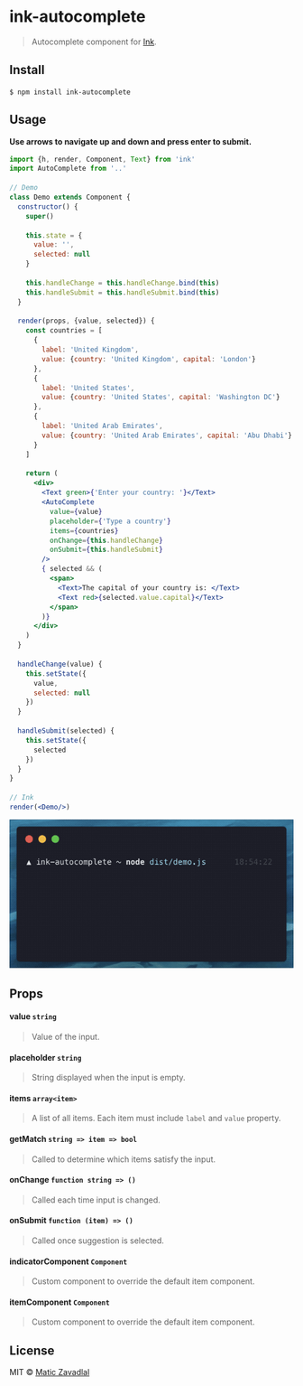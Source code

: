 # ink-autocomplete

> Autocomplete component for [Ink](https://github.com/vadimdemedes/ink).


## Install

```
$ npm install ink-autocomplete
```

## Usage

__Use arrows to navigate up and down and press enter to submit.__

```jsx
import {h, render, Component, Text} from 'ink'
import AutoComplete from '..'

// Demo
class Demo extends Component {
  constructor() {
    super()

    this.state = {
      value: '',
      selected: null
    }

    this.handleChange = this.handleChange.bind(this)
    this.handleSubmit = this.handleSubmit.bind(this)
  }

  render(props, {value, selected}) {
    const countries = [
      {
        label: 'United Kingdom',
        value: {country: 'United Kingdom', capital: 'London'}
      },
      {
        label: 'United States',
        value: {country: 'United States', capital: 'Washington DC'}
      },
      {
        label: 'United Arab Emirates',
        value: {country: 'United Arab Emirates', capital: 'Abu Dhabi'}
      }
    ]

    return (
      <div>
        <Text green>{'Enter your country: '}</Text>
        <AutoComplete
          value={value}
          placeholder={'Type a country'}
          items={countries}
          onChange={this.handleChange}
          onSubmit={this.handleSubmit}
        />
        { selected && (
          <span>
            <Text>The capital of your country is: </Text>
            <Text red>{selected.value.capital}</Text>
          </span>
        )}
      </div>
    )
  }

  handleChange(value) {
    this.setState({
      value,
      selected: null
    })
  }

  handleSubmit(selected) {
    this.setState({
      selected
    })
  }
}

// Ink
render(<Demo/>)
```

<img src="media/demo.gif" width="508">


## Props

#### value `string`
> Value of the input.

#### placeholder `string`
> String displayed when the input is empty.

#### items `array<item>`
> A list of all items. Each item must include `label` and `value` property.

#### getMatch `string => item => bool`
> Called to determine which items satisfy the input.

#### onChange `function string => ()`
> Called each time input is changed.

#### onSubmit `function (item) => ()`
> Called once suggestion is selected.

#### indicatorComponent `Component`
> Custom component to override the default item component.

#### itemComponent `Component`
> Custom component to override the default item component.

## License

MIT © [Matic Zavadlal](http://github.com/maticzav)

